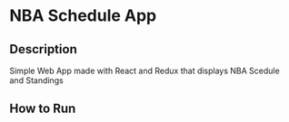 # NBA Schedule App

## Description
Simple Web App made with React and Redux that displays NBA Scedule and Standings

## How to Run
